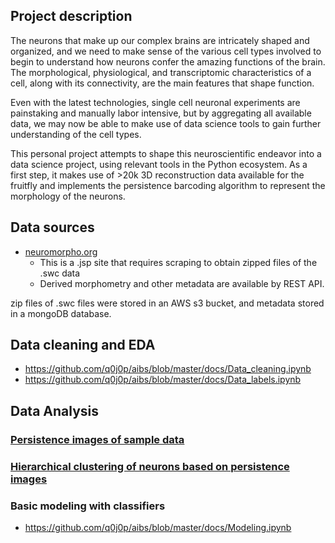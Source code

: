 ## Project description
The neurons that make up our complex brains are intricately shaped and organized, and we need to make sense of the various cell types involved to begin to understand how neurons confer the amazing functions of the brain.  The morphological, physiological, and transcriptomic characteristics of a cell, along with its connectivity, are the main features that shape function.  

Even with the latest technologies, single cell neuronal experiments are painstaking and manually labor intensive, but by aggregating all available data, we may now be able to make use of data science tools to gain further understanding of the cell types.  

This personal project attempts to shape this neuroscientific endeavor into a data science project, using relevant tools in the Python ecosystem.  As a first step, it makes use of >20k 3D reconstruction data available for the fruitfly and implements the persistence barcoding algorithm to represent the morphology of the neurons.  


## Data sources
- [neuromorpho.org](http://neuromorpho.org/byspecies.jsp)
    - This is a .jsp site that requires scraping to obtain zipped files of the .swc data
    - Derived morphometry and other metadata are available by REST API.  

zip files of .swc files were stored in an AWS s3 bucket, and metadata stored in a mongoDB database.  

## Data cleaning and EDA  
- <https://github.com/q0j0p/aibs/blob/master/docs/Data_cleaning.ipynb>
- <https://github.com/q0j0p/aibs/blob/master/docs/Data_labels.ipynb>


## Data Analysis
### [Persistence images of sample data](https://github.com/q0j0p/aibs/blob/master/docs/4%20Persistence%20images%20of%20Bacci%20data.ipynb)
### [Hierarchical clustering of neurons based on persistence images](https://github.com/q0j0p/aibs/blob/master/docs/Kenyon_cells.ipynb)

### Basic modeling with classifiers
- <https://github.com/q0j0p/aibs/blob/master/docs/Modeling.ipynb>
